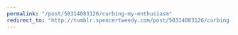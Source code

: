 ```yaml
---
permalink: "/post/50314083126/curbing-my-enthusiasm"
redirect_to: "http://tumblr.spencertweedy.com/post/50314083126/curbing-my-enthusiasm"
---
```

